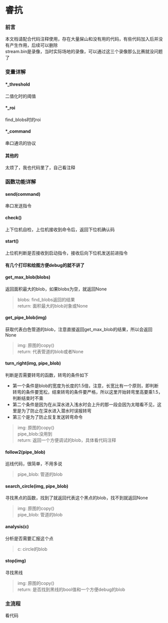 # 睿抗
### 前言
本文档请配合代码注释使用，存在大量屎山和没有用的代码，有些代码加入后并没有产生作用，后续可以删除  
stream.bin是录像，当时实际场地的录像，可以通过这三个录像那么比赛就没问题了

### 变量详解
#### *_threshold
二值化时的阈值

#### *_roi
find_blobs时的roi

#### *_command
串口通讯的协议

#### 其他的
太烦了，我也代码里了，自己看注释


### 函数功能详解
#### send(command)
串口发送指令

#### check()
上下位机自检，上位机接收到命令后，返回下位机确认码

#### start()
上位机判断是否接收到启动指令，接收后向下位机发送前进指令

#### 有几个打印和绘图方便debug的就不讲了

#### get_max_blob(blobs)
返回面积最大的blob，如果blobs为空，就返回None
> blobs: find_blobs返回的结果  
> return: 面积最大的blob对象或None

#### get_pipe_blob(img)
获取代表白色管道的blob，注意直接返回get_max_blob的结果，所以会返回None
> img: 原图的copy()  
> return: 代表管道的blob或者None

#### turn_right(img, pipe_blob)
判断是否需要转弯的函数，转弯的条件如下
* 第一个条件是blob的宽度为长度的1.5倍，注意，长宽比有一个原则，即判断转弯的条件要宽松，结束转弯的条件要严格，所以这里开始转弯里高要乘1.5，判断结束时不乘
* 第二个条件是因为在从深水进入浅水时会上升的那一段会因为太暗看不见，这里是为了防止在深水进入潜水时误报转弯
* 第三个是为了防止反复发送转弯命令
> img: 原图的copy()   
> pipe_blob:没用到  
> return: 返回一个方便调试的blob，具体看代码注释

#### follow2(pipe_blob)
巡线代码，很简单，不用多说
> pipe_blob: 管道的blob

#### search_circle(img, pipe_blob)
寻找黑点的函数，找到了就返回代表这个黑点的blob，找不到就返回None
> img: 原图的copy()  
> pipe_blob: 管道的blob

#### analysis(c)
分析是否需要汇报这个点
> c: circle的blob

#### stop(img)
寻找黑线
> img: 原图的copy()  
> return: 是否找到黑线的bool值和一个方便debug的blob

### 主流程
看代码